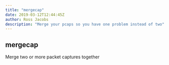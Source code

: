 ```yaml
---
title: "mergecap"
date: 2019-03-12T12:44:45Z
author: Ross Jacobs
description: "Merge your pcaps so you have one problem instead of two"
---
```


## mergecap

Merge two or more packet captures together
